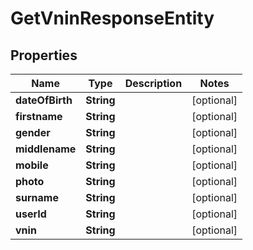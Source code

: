 

# GetVninResponseEntity


## Properties

| Name | Type | Description | Notes |
|------------ | ------------- | ------------- | -------------|
|**dateOfBirth** | **String** |  |  [optional] |
|**firstname** | **String** |  |  [optional] |
|**gender** | **String** |  |  [optional] |
|**middlename** | **String** |  |  [optional] |
|**mobile** | **String** |  |  [optional] |
|**photo** | **String** |  |  [optional] |
|**surname** | **String** |  |  [optional] |
|**userId** | **String** |  |  [optional] |
|**vnin** | **String** |  |  [optional] |



